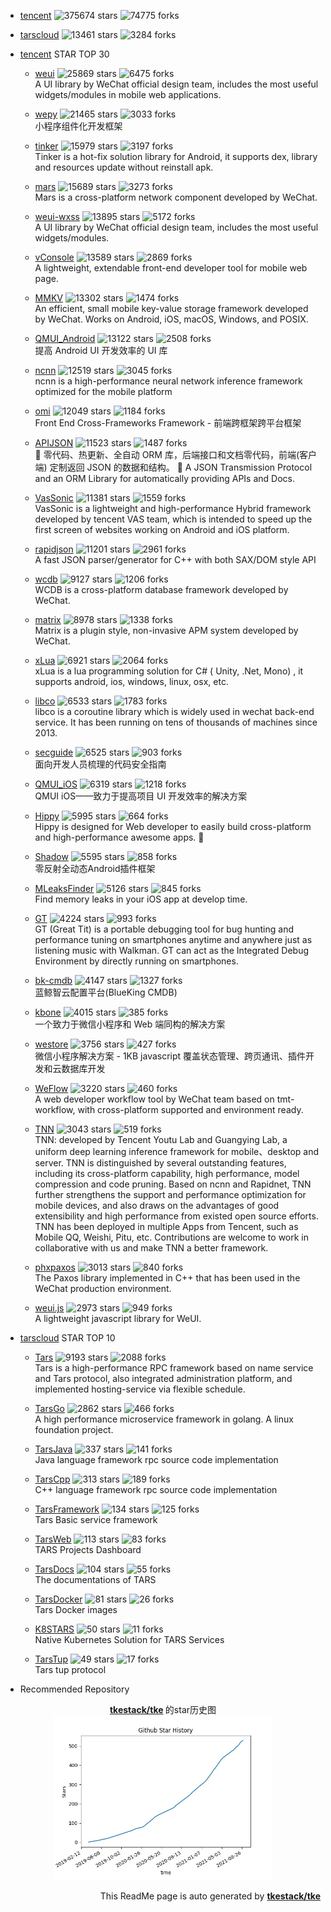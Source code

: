 
+ [tencent](https://github.com/tencent)
![375674 stars](https://img.shields.io/badge/Stars-375674-green)
![74775 forks](https://img.shields.io/badge/Forks-74775-green)

+ [tarscloud](https://github.com/tarscloud)
![13461 stars](https://img.shields.io/badge/Stars-13461-green)
![3284 forks](https://img.shields.io/badge/Forks-3284-green)





+ [tencent](https://github.com/tencent) STAR TOP 30 
    
    + [weui](https://github.com/tencent/weui) 
    ![25869 stars](https://img.shields.io/badge/Stars-25869-green)
    ![6475 forks](https://img.shields.io/badge/Forks-6475-green)  
    A UI library by WeChat official design team, includes the most useful widgets/modules in mobile web applications.
    
    + [wepy](https://github.com/tencent/wepy) 
    ![21465 stars](https://img.shields.io/badge/Stars-21465-green)
    ![3033 forks](https://img.shields.io/badge/Forks-3033-green)  
    小程序组件化开发框架
    
    + [tinker](https://github.com/tencent/tinker) 
    ![15979 stars](https://img.shields.io/badge/Stars-15979-green)
    ![3197 forks](https://img.shields.io/badge/Forks-3197-green)  
    Tinker is a hot-fix solution library for Android, it supports dex, library and resources update without reinstall apk.
    
    + [mars](https://github.com/tencent/mars) 
    ![15689 stars](https://img.shields.io/badge/Stars-15689-green)
    ![3273 forks](https://img.shields.io/badge/Forks-3273-green)  
    Mars is a cross-platform network component  developed by WeChat.
    
    + [weui-wxss](https://github.com/tencent/weui-wxss) 
    ![13895 stars](https://img.shields.io/badge/Stars-13895-green)
    ![5172 forks](https://img.shields.io/badge/Forks-5172-green)  
    A UI library by WeChat official design team, includes the most useful widgets/modules.
    
    + [vConsole](https://github.com/tencent/vConsole) 
    ![13589 stars](https://img.shields.io/badge/Stars-13589-green)
    ![2869 forks](https://img.shields.io/badge/Forks-2869-green)  
    A lightweight, extendable front-end developer tool for mobile web page.
    
    + [MMKV](https://github.com/tencent/MMKV) 
    ![13302 stars](https://img.shields.io/badge/Stars-13302-green)
    ![1474 forks](https://img.shields.io/badge/Forks-1474-green)  
    An efficient, small mobile key-value storage framework developed by WeChat. Works on Android, iOS, macOS, Windows, and POSIX.
    
    + [QMUI_Android](https://github.com/tencent/QMUI_Android) 
    ![13122 stars](https://img.shields.io/badge/Stars-13122-green)
    ![2508 forks](https://img.shields.io/badge/Forks-2508-green)  
    提高 Android UI 开发效率的 UI 库
    
    + [ncnn](https://github.com/tencent/ncnn) 
    ![12519 stars](https://img.shields.io/badge/Stars-12519-green)
    ![3045 forks](https://img.shields.io/badge/Forks-3045-green)  
    ncnn is a high-performance neural network inference framework optimized for the mobile platform
    
    + [omi](https://github.com/tencent/omi) 
    ![12049 stars](https://img.shields.io/badge/Stars-12049-green)
    ![1184 forks](https://img.shields.io/badge/Forks-1184-green)  
     Front End Cross-Frameworks Framework - 前端跨框架跨平台框架
    
    + [APIJSON](https://github.com/tencent/APIJSON) 
    ![11523 stars](https://img.shields.io/badge/Stars-11523-green)
    ![1487 forks](https://img.shields.io/badge/Forks-1487-green)  
    🚀 零代码、热更新、全自动 ORM 库，后端接口和文档零代码，前端(客户端) 定制返回 JSON 的数据和结构。 🚀 A JSON Transmission Protocol and an ORM Library for automatically providing APIs and Docs.
    
    + [VasSonic](https://github.com/tencent/VasSonic) 
    ![11381 stars](https://img.shields.io/badge/Stars-11381-green)
    ![1559 forks](https://img.shields.io/badge/Forks-1559-green)  
    VasSonic is a lightweight and high-performance Hybrid framework developed by tencent VAS team, which is intended to speed up the first screen of websites working on Android and iOS platform. 
    
    + [rapidjson](https://github.com/tencent/rapidjson) 
    ![11201 stars](https://img.shields.io/badge/Stars-11201-green)
    ![2961 forks](https://img.shields.io/badge/Forks-2961-green)  
    A fast JSON parser/generator for C++ with both SAX/DOM style API
    
    + [wcdb](https://github.com/tencent/wcdb) 
    ![9127 stars](https://img.shields.io/badge/Stars-9127-green)
    ![1206 forks](https://img.shields.io/badge/Forks-1206-green)  
    WCDB is a cross-platform database framework developed by WeChat.
    
    + [matrix](https://github.com/tencent/matrix) 
    ![8978 stars](https://img.shields.io/badge/Stars-8978-green)
    ![1338 forks](https://img.shields.io/badge/Forks-1338-green)  
    Matrix is a plugin style, non-invasive APM system developed by WeChat.
    
    + [xLua](https://github.com/tencent/xLua) 
    ![6921 stars](https://img.shields.io/badge/Stars-6921-green)
    ![2064 forks](https://img.shields.io/badge/Forks-2064-green)  
    xLua is a lua programming solution for  C# ( Unity, .Net, Mono) , it supports android, ios, windows, linux, osx, etc.
    
    + [libco](https://github.com/tencent/libco) 
    ![6533 stars](https://img.shields.io/badge/Stars-6533-green)
    ![1783 forks](https://img.shields.io/badge/Forks-1783-green)  
    libco is a coroutine library which is widely used in wechat  back-end service. It has been running on tens of thousands of machines since 2013.
    
    + [secguide](https://github.com/tencent/secguide) 
    ![6525 stars](https://img.shields.io/badge/Stars-6525-green)
    ![903 forks](https://img.shields.io/badge/Forks-903-green)  
    面向开发人员梳理的代码安全指南
    
    + [QMUI_iOS](https://github.com/tencent/QMUI_iOS) 
    ![6319 stars](https://img.shields.io/badge/Stars-6319-green)
    ![1218 forks](https://img.shields.io/badge/Forks-1218-green)  
    QMUI iOS——致力于提高项目 UI 开发效率的解决方案
    
    + [Hippy](https://github.com/tencent/Hippy) 
    ![5995 stars](https://img.shields.io/badge/Stars-5995-green)
    ![664 forks](https://img.shields.io/badge/Forks-664-green)  
    Hippy is designed for Web developer to easily build cross-platform and high-performance awesome apps. 👏
    
    + [Shadow](https://github.com/tencent/Shadow) 
    ![5595 stars](https://img.shields.io/badge/Stars-5595-green)
    ![858 forks](https://img.shields.io/badge/Forks-858-green)  
    零反射全动态Android插件框架
    
    + [MLeaksFinder](https://github.com/tencent/MLeaksFinder) 
    ![5126 stars](https://img.shields.io/badge/Stars-5126-green)
    ![845 forks](https://img.shields.io/badge/Forks-845-green)  
    Find memory leaks in your iOS app at develop time.
    
    + [GT](https://github.com/tencent/GT) 
    ![4224 stars](https://img.shields.io/badge/Stars-4224-green)
    ![993 forks](https://img.shields.io/badge/Forks-993-green)  
    GT (Great Tit) is a portable debugging tool for bug hunting and performance tuning on smartphones anytime and anywhere just as listening music with Walkman. GT can act as the Integrated Debug Environment by directly running on smartphones.
    
    + [bk-cmdb](https://github.com/tencent/bk-cmdb) 
    ![4147 stars](https://img.shields.io/badge/Stars-4147-green)
    ![1327 forks](https://img.shields.io/badge/Forks-1327-green)  
    蓝鲸智云配置平台(BlueKing CMDB)
    
    + [kbone](https://github.com/tencent/kbone) 
    ![4015 stars](https://img.shields.io/badge/Stars-4015-green)
    ![385 forks](https://img.shields.io/badge/Forks-385-green)  
    一个致力于微信小程序和 Web 端同构的解决方案
    
    + [westore](https://github.com/tencent/westore) 
    ![3756 stars](https://img.shields.io/badge/Stars-3756-green)
    ![427 forks](https://img.shields.io/badge/Forks-427-green)  
    微信小程序解决方案 - 1KB javascript 覆盖状态管理、跨页通讯、插件开发和云数据库开发
    
    + [WeFlow](https://github.com/tencent/WeFlow) 
    ![3220 stars](https://img.shields.io/badge/Stars-3220-green)
    ![460 forks](https://img.shields.io/badge/Forks-460-green)  
    A web developer workflow tool by WeChat team based on tmt-workflow, with cross-platform supported and environment ready.
    
    + [TNN](https://github.com/tencent/TNN) 
    ![3043 stars](https://img.shields.io/badge/Stars-3043-green)
    ![519 forks](https://img.shields.io/badge/Forks-519-green)  
    TNN: developed by Tencent Youtu Lab and Guangying Lab, a uniform deep learning inference framework for mobile、desktop and server. TNN is distinguished by several outstanding features, including its cross-platform capability, high performance, model compression and code pruning. Based on ncnn and Rapidnet, TNN further strengthens the support and performance optimization for mobile devices, and also draws on the advantages of good extensibility and high performance from existed open source efforts. TNN has been deployed in multiple Apps from Tencent, such as Mobile QQ, Weishi, Pitu, etc. Contributions are welcome to work in collaborative with us and make TNN a better framework. 
    
    + [phxpaxos](https://github.com/tencent/phxpaxos) 
    ![3013 stars](https://img.shields.io/badge/Stars-3013-green)
    ![840 forks](https://img.shields.io/badge/Forks-840-green)  
    The Paxos library implemented in C++ that has been used in the WeChat production environment.
    
    + [weui.js](https://github.com/tencent/weui.js) 
    ![2973 stars](https://img.shields.io/badge/Stars-2973-green)
    ![949 forks](https://img.shields.io/badge/Forks-949-green)  
    A lightweight javascript library for WeUI.
    

+ [tarscloud](https://github.com/tarscloud) STAR TOP 10 
    
    + [Tars](https://github.com/tarscloud/Tars) 
    ![9193 stars](https://img.shields.io/badge/Stars-9193-green)
    ![2088 forks](https://img.shields.io/badge/Forks-2088-green)  
    Tars is a high-performance RPC framework based on name service and Tars protocol, also integrated administration platform, and implemented hosting-service via flexible schedule.
    
    + [TarsGo](https://github.com/tarscloud/TarsGo) 
    ![2862 stars](https://img.shields.io/badge/Stars-2862-green)
    ![466 forks](https://img.shields.io/badge/Forks-466-green)  
    A  high performance microservice  framework  in golang. A linux foundation project.
    
    + [TarsJava](https://github.com/tarscloud/TarsJava) 
    ![337 stars](https://img.shields.io/badge/Stars-337-green)
    ![141 forks](https://img.shields.io/badge/Forks-141-green)  
    Java language framework rpc source code implementation
    
    + [TarsCpp](https://github.com/tarscloud/TarsCpp) 
    ![313 stars](https://img.shields.io/badge/Stars-313-green)
    ![189 forks](https://img.shields.io/badge/Forks-189-green)  
    C++ language framework rpc source code implementation
    
    + [TarsFramework](https://github.com/tarscloud/TarsFramework) 
    ![134 stars](https://img.shields.io/badge/Stars-134-green)
    ![125 forks](https://img.shields.io/badge/Forks-125-green)  
    Tars Basic service framework
    
    + [TarsWeb](https://github.com/tarscloud/TarsWeb) 
    ![113 stars](https://img.shields.io/badge/Stars-113-green)
    ![83 forks](https://img.shields.io/badge/Forks-83-green)  
    TARS Projects Dashboard
    
    + [TarsDocs](https://github.com/tarscloud/TarsDocs) 
    ![104 stars](https://img.shields.io/badge/Stars-104-green)
    ![55 forks](https://img.shields.io/badge/Forks-55-green)  
    The documentations of TARS
    
    + [TarsDocker](https://github.com/tarscloud/TarsDocker) 
    ![81 stars](https://img.shields.io/badge/Stars-81-green)
    ![26 forks](https://img.shields.io/badge/Forks-26-green)  
    Tars Docker  images
    
    + [K8STARS](https://github.com/tarscloud/K8STARS) 
    ![50 stars](https://img.shields.io/badge/Stars-50-green)
    ![11 forks](https://img.shields.io/badge/Forks-11-green)  
    Native Kubernetes  Solution for TARS Services
    
    + [TarsTup](https://github.com/tarscloud/TarsTup) 
    ![49 stars](https://img.shields.io/badge/Stars-49-green)
    ![17 forks](https://img.shields.io/badge/Forks-17-green)  
    Tars tup protocol
    


+ Recommended Repository  
<p align="center">
      <strong>
        <a href="https://github.com/tkestack/tke" target="_blank">tkestack/tke</a>
      </strong>  的star历史图
  <br>
  <img src="https://raw.githubusercontent.com/ButterAndButterfly/GithubTools/master/data/stars_history.jpg" width="350px"></img>    
</p>

<p align="right">
      This ReadMe page is auto generated by 
      <strong>
        <a href="https://github.com/tkestack/tke" target="_blank">tkestack/tke</a><br>
      </strong>   
</p>